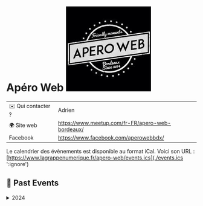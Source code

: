 # Apéro Web ![Logo](./logo-apero-web-bdx.jpeg ':size=100')

|                                |     |
| ------------------------------ | --- |
| ✉️ Qui contacter ?              | Adrien |
| 🌍 Site web                    | https://www.meetup.com/fr-FR/apero-web-bordeaux/ |
| Facebook                      | https://www.facebook.com/aperowebbdx/ |

Le calendrier des évènements est disponible au format iCal.
Voici son URL : [https://www.lagrappenumerique.fr/apero-web/events.ics](./events.ics ':ignore')

<!-- EVENTS:START -->
## 📆 Past Events

<details>
<summary>2024</summary>

| Date | Event | Location | Link |
|------|--------|----------|------|
| Mercredi 27 novembre 2024 à 19:00 | 🍷🍻 L'Apéro Web Bordeaux, la dernière (ou pas) ! | 39 Rue Ausone, Bordeaux | https://www.meetup.com/apero-web-bordeaux/events/304412420/ |
| Mardi 24 septembre 2024 à 19:00 | Apéro Web #2 | 63 Rue Lucien Faure Dock G6, Bordeaux | https://www.meetup.com/apero-web-bordeaux/events/303251987/ |
| Mercredi 03 juillet 2024 à 19:00 | 🆕 L'Apéro Web débarque à Bordeaux ! 🥳 | 118 Quai de Bacalan, Bordeaux | https://www.meetup.com/apero-web-bordeaux/events/301716042/ |
</details>
<!-- EVENTS:END -->